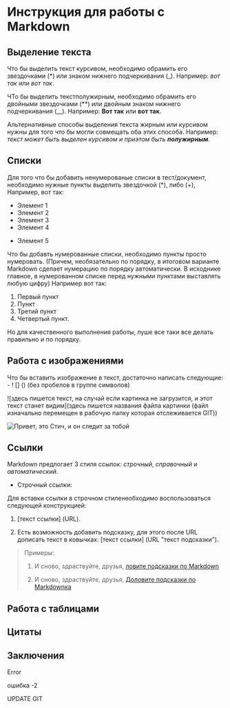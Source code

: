 # Инструкция для работы с Markdown

## Выделение текста

Что бы выделить текст курсивом, необходимо обрамить его звездочками (*) или знаком нижнего подчеркивания (_). 
Например: *вот так* или _вот так_. 

ЧТо бы выделить текстполужирным, необходимо обрамить его двойными звездочками (**) или двойным знаком нижнего подчеркивания (__). Например: **Вот так** или __вот так__.

Альтернативные способы выделения текста жирным или курсивом нужны для того что бы могли совмещать оба этих способа. Например:
_текст может быть выделен курсивом и приэтом быть **полужирным**_.




## Списки

Для того что бы добавить ненумерованые списки в тест/документ, необходимо нужные пункты выделить звездочкой (*), либо (+), Например, вот так:

* Элемент 1
* Элемент 2
* Элемент 3 
* Элемент 4
+ Элемент 5

Что бы добавть нумерованные списки, необходимо пункты просто нумеровать. (Причем, необязательно по порядку, в итоговом варианте Markdown сделает нумерацию по порядку автоматически. В исходнике главное, в нумерованном списке перед нужными пунктами выставлять любую цифру) Например вот так:

1. Первый пункт
2. Пункт
3. Третий пункт 
9. Четвертый пункт.

Но для качественного выполнения работы, луше все таки все делать правильно и по порядку.

## Работа с изображениями

Что бы вставить изображение в текст, достаточно написать следующие: - ! [] () (без пробелов в группе символов)

![здесь пишется текст, на случай если картинка не загрузится, и этот текст станет видим](здесь пишется названия файла картинки (файл изначально перемещен в рабочую папку которая отслеживается GIT)) 

![Привет, это Стич, и он следит за тобой](Stich.jpg)

## Ссылки

Markdown предлогает 3 стиля ссылок: *строчный*, *справочный* и *автоматический*.

+ Строчный ссылки: 

Для вставки ссылки в строчном стиленеобходимо воспользоваться следующей конструкцией: 

1. [текст ссылки] (URL). 

2. Есть возможность добавить подсказку, для этого после URL дописать текст в ковычках: [текст ссылки] (URL "текст подсказки").

> Примеры:
>
> 1. И сново, здраствуйте, друзья, [ловите подсказки по Markdown](https://doka.guide/tools/markdown/)
>
> 2. И сново, здраствуйте, друзья, [Доловите подсказки по Markdownка](https://doka.guide/tools/markdown/ "страница с возможностями языка разметки Markdown")





## Работа с таблицами

## Цитаты 

## Заключения



Error

ошибка -2 


UPDATE 
GIT

